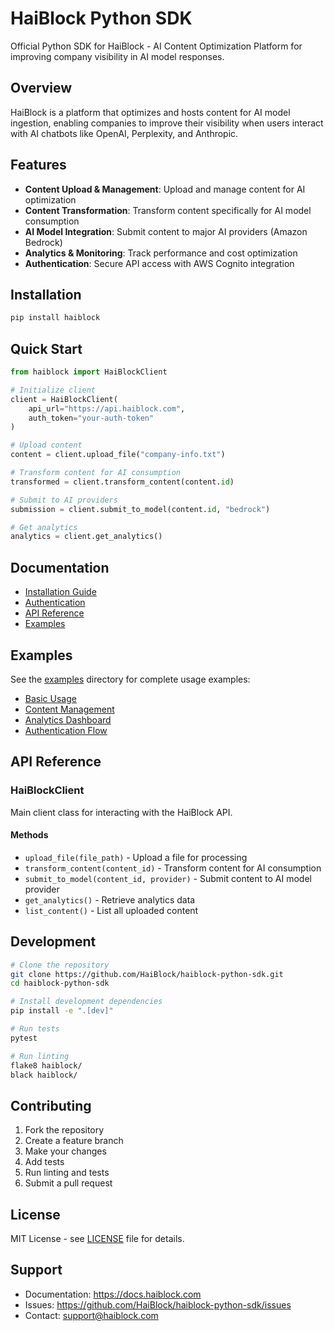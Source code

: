 # HaiBlock Python SDK

Official Python SDK for HaiBlock - AI Content Optimization Platform for improving company visibility in AI model responses.

## Overview

HaiBlock is a platform that optimizes and hosts content for AI model ingestion, enabling companies to improve their visibility when users interact with AI chatbots like OpenAI, Perplexity, and Anthropic.

## Features

- **Content Upload & Management**: Upload and manage content for AI optimization
- **Content Transformation**: Transform content specifically for AI model consumption
- **AI Model Integration**: Submit content to major AI providers (Amazon Bedrock)
- **Analytics & Monitoring**: Track performance and cost optimization
- **Authentication**: Secure API access with AWS Cognito integration

## Installation

```bash
pip install haiblock
```

## Quick Start

```python
from haiblock import HaiBlockClient

# Initialize client
client = HaiBlockClient(
    api_url="https://api.haiblock.com",
    auth_token="your-auth-token"
)

# Upload content
content = client.upload_file("company-info.txt")

# Transform content for AI consumption
transformed = client.transform_content(content.id)

# Submit to AI providers
submission = client.submit_to_model(content.id, "bedrock")

# Get analytics
analytics = client.get_analytics()
```

## Documentation

- [Installation Guide](docs/installation.md)
- [Authentication](docs/authentication.md)
- [API Reference](docs/api-reference.md)
- [Examples](examples/)

## Examples

See the [examples](examples/) directory for complete usage examples:

- [Basic Usage](examples/basic_usage.py)
- [Content Management](examples/content_management.py)
- [Analytics Dashboard](examples/analytics.py)
- [Authentication Flow](examples/auth_example.py)

## API Reference

### HaiBlockClient

Main client class for interacting with the HaiBlock API.

#### Methods

- `upload_file(file_path)` - Upload a file for processing
- `transform_content(content_id)` - Transform content for AI consumption
- `submit_to_model(content_id, provider)` - Submit content to AI model provider
- `get_analytics()` - Retrieve analytics data
- `list_content()` - List all uploaded content

## Development

```bash
# Clone the repository
git clone https://github.com/HaiBlock/haiblock-python-sdk.git
cd haiblock-python-sdk

# Install development dependencies
pip install -e ".[dev]"

# Run tests
pytest

# Run linting
flake8 haiblock/
black haiblock/
```

## Contributing

1. Fork the repository
2. Create a feature branch
3. Make your changes
4. Add tests
5. Run linting and tests
6. Submit a pull request

## License

MIT License - see [LICENSE](LICENSE) file for details.

## Support

- Documentation: https://docs.haiblock.com
- Issues: https://github.com/HaiBlock/haiblock-python-sdk/issues
- Contact: support@haiblock.com